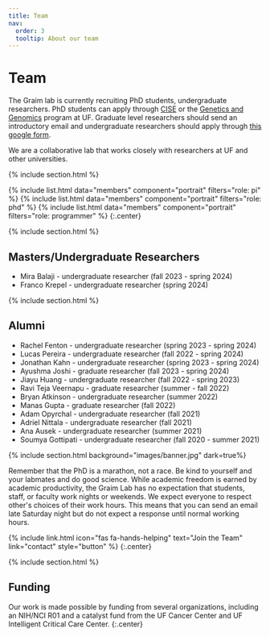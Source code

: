 ```yaml
---
title: Team
nav:
  order: 3
  tooltip: About our team
---
```


# <i class="fas fa-users"></i>Team

The Graim lab is currently recruiting PhD students, undergraduate researchers. PhD students can apply through [CISE](https://www.cise.ufl.edu/academics/graduate/phd/) or the [Genetics and Genomics](http://ufgi.ufl.edu/grad-program/) program at UF. Graduate level researchers should send an introductory email and undergraduate researchers should apply through [this google form](https://docs.google.com/forms/d/e/1FAIpQLSfVRt82UDINJlIHZn858qKjeD8qR4kIAMq85jNibOfhf0Vy_g/viewform?usp=sf_link).
 
We are a collaborative lab that works closely with researchers at UF and other universities.

{% include section.html %}

{%
  include list.html
  data="members"
  component="portrait"
  filters="role: pi"
%}
{%
  include list.html
  data="members"
  component="portrait"
  filters="role: phd"
%}
{%
  include list.html
  data="members"
  component="portrait"
  filters="role: programmer"
%}
{:.center}

{% include section.html %}

## Masters/Undergraduate Researchers

- Mira Balaji - undergraduate researcher (fall 2023 - spring 2024)
- Franco Krepel - undergraduate researcher (spring 2024)

{% include section.html %}

## Alumni

- Rachel Fenton - undergraduate researcher (spring 2023 - spring 2024)
- Lucas Pereira - undergraduate researcher (fall 2022 - spring 2024)
- Jonathan Kahn - undergraduate researcher (spring 2023 - spring 2024)
- Ayushma Joshi - graduate researcher (fall 2023 - spring 2024)
- Jiayu Huang - undergraduate researcher (fall 2022 - spring 2023)
- Ravi Teja Veernapu - graduate researcher (summer - fall 2022)
- Bryan Atkinson - undergraduate researcher (summer 2022)
- Manas Gupta - graduate researcher (fall 2022)
- Adam Opyrchal - undergraduate researcher (fall 2021)
- Adriel Nittala - undergraduate researcher (fall 2021)
- Ana Ausek - undergraduate researcher (summer 2021)
- Soumya Gottipati - undergraduate researcher (fall 2020 - summer 2021)

{% include section.html background="images/banner.jpg" dark=true%}

Remember that the PhD is a marathon, not a race. Be kind to yourself and your labmates and do good science. While academic freedom is earned by academic productivity, the Graim Lab has no expectation that students, staff, or faculty work nights or weekends. We expect everyone to respect other's choices of their work hours. This means that you can send an email late Saturday night but do not expect a response until normal working hours. 

{%
  include link.html
  icon="fas fa-hands-helping"
  text="Join the Team"
  link="contact"
  style="button"
%}
{:.center}

{% include section.html %}

## Funding

Our work is made possible by funding from several organizations, including an NIH/NCI R01 and a catalyst fund from the UF Cancer Center and UF Intelligent Critical Care Center.
{:.center}
<!--
{%
  include gallery.html
  style="square"

  image1="images/photo.jpg"
  link1="https://nasa.gov/"
  tooltip1="Cool Foundation"

  image2="images/photo.jpg"
  link2="https://nasa.gov/"
  tooltip2="Cool Institute"

  image3="images/photo.jpg"
  link3="https://nasa.gov/"
  tooltip3="Cool Initiative"

  image4="images/photo.jpg"
  link4="https://nasa.gov/"
  tooltip4="Cool Foundation"

  image5="images/photo.jpg"
  link5="https://nasa.gov/"
  tooltip5="Cool Institute"

  image6="images/photo.jpg"
  link6="https://nasa.gov/"
  tooltip6="Cool Initiative"
%}
-->

